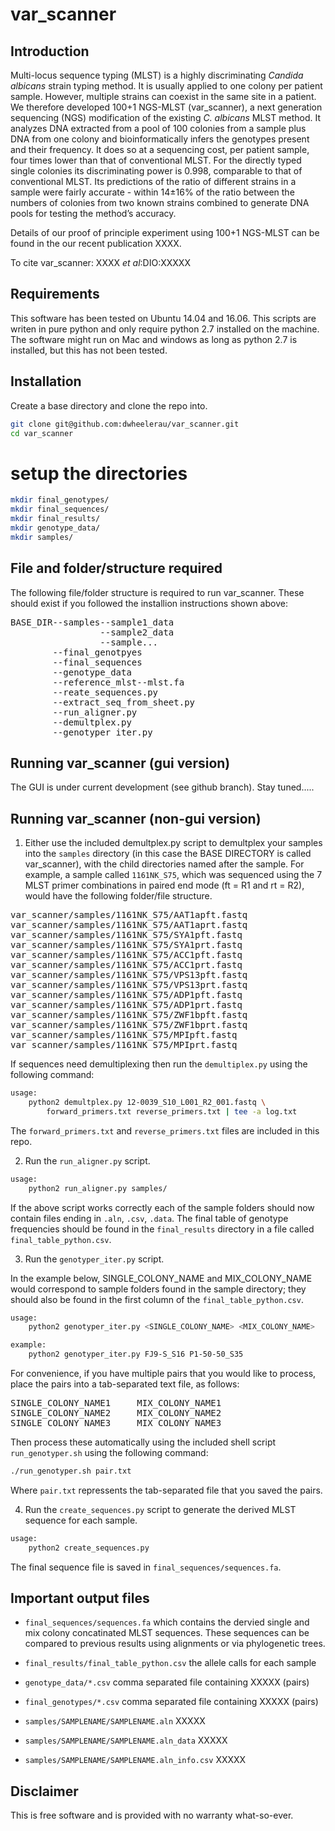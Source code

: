 # var_scanner

## Introduction  
Multi-locus sequence typing (MLST) is a highly discriminating *Candida albicans* strain typing method. It is usually applied to one colony per patient sample. However, multiple strains can coexist in the same site in a patient. We therefore developed 100+1 NGS-MLST (var_scanner), a next generation sequencing (NGS) modification of the existing *C. albicans* MLST method. It analyzes DNA extracted from a pool of 100 colonies from a sample plus DNA from one colony and bioinformatically infers the genotypes present and their frequency. It does so at a sequencing cost, per patient sample, four times lower than that of conventional MLST.  For the directly typed single colonies its discriminating power is 0.998, comparable to that of conventional MLST. Its predictions of the ratio of different strains in a sample were fairly accurate - within 14±16% of the ratio between the numbers of colonies from two known strains combined to generate DNA pools for testing the method’s accuracy.  

Details of our proof of principle experiment using 100+1 NGS-MLST can be found in the our recent publication XXXX.

To cite var_scanner:
XXXX *et al*:DIO:XXXXX  

## Requirements  
This software has been tested on Ubuntu 14.04 and 16.06. This scripts are writen in pure python and only require python 2.7 installed on the machine. The software might run on Mac and windows as long as python 2.7 is installed, but this has not been tested.


## Installation  
Create a base directory and clone the repo into.  
```bash
git clone git@github.com:dwheelerau/var_scanner.git
cd var_scanner
```

# setup the directories
```bash
mkdir final_genotypes/
mkdir final_sequences/
mkdir final_results/
mkdir genotype_data/
mkdir samples/
```

## File and folder/structure required  
The following file/folder structure is required to run var_scanner. These should exist if you followed the installion instructions shown above:  
<pre>
BASE_DIR--samples--sample1_data
                 --sample2_data
                 --sample...
        --final_genotpyes 
        --final_sequences 
        --genotype_data  
        --reference_mlst--mlst.fa
        --reate_sequences.py  
        --extract_seq_from_sheet.py 
        --run_aligner.py  
        --demultplex.py  
        --genotyper_iter.py 
</pre>

## Running var_scanner (gui version)
The GUI is under current development (see github branch). Stay tuned.....

## Running var_scanner (non-gui version)

1. Either use the included demultplex.py script to demultplex your samples into the `samples` directory (in this case the BASE DIRECTORY is called var_scanner), with the child directories named after the sample. For example, a sample called `1161NK_S75`, which was sequenced using the 7 MLST primer combinations in paired end mode (ft = R1 and rt = R2), would have the following folder/file structure.  
<pre>
var_scanner/samples/1161NK_S75/AAT1apft.fastq  
var_scanner/samples/1161NK_S75/AAT1aprt.fastq  
var_scanner/samples/1161NK_S75/SYA1pft.fastq  
var_scanner/samples/1161NK_S75/SYA1prt.fastq  
var_scanner/samples/1161NK_S75/ACC1pft.fastq  
var_scanner/samples/1161NK_S75/ACC1prt.fastq   
var_scanner/samples/1161NK_S75/VPS13pft.fastq  
var_scanner/samples/1161NK_S75/VPS13prt.fastq   
var_scanner/samples/1161NK_S75/ADP1pft.fastq  
var_scanner/samples/1161NK_S75/ADP1prt.fastq   
var_scanner/samples/1161NK_S75/ZWF1bpft.fastq  
var_scanner/samples/1161NK_S75/ZWF1bprt.fastq  
var_scanner/samples/1161NK_S75/MPIpft.fastq    
var_scanner/samples/1161NK_S75/MPIprt.fastq
</pre>

If sequences need demultiplexing then run the `demultiplex.py` using the following command:   

```bash
usage:  
    python2 demultplex.py 12-0039_S10_L001_R2_001.fastq \
        forward_primers.txt reverse_primers.txt | tee -a log.txt
```

The `forward_primers.txt` and `reverse_primers.txt` files are included in this repo.  

2.  Run the `run_aligner.py` script.  

```bash
usage:
    python2 run_aligner.py samples/
```
If the above script works correctly each of the sample folders should now contain files ending in `.aln`, `.csv`, `.data`. The final table of genotype frequencies should be found in the `final_results` directory in a file called `final_table_python.csv`.   

3.  Run the `genotyper_iter.py` script.  

In the example below, SINGLE_COLONY_NAME and MIX_COLONY_NAME would correspond to sample folders found in the sample directory; they should also be found in the first column of the `final_table_python.csv`.  

```bash
usage:
    python2 genotyper_iter.py <SINGLE_COLONY_NAME> <MIX_COLONY_NAME>  

example:
    python2 genotyper_iter.py FJ9-S_S16 P1-50-50_S35    
```

For convenience, if you have multiple pairs that you would like to process, place the pairs into a tab-separated text file, as follows:
<pre>
SINGLE_COLONY_NAME1     MIX_COLONY_NAME1
SINGLE_COLONY_NAME2     MIX_COLONY_NAME2
SINGLE_COLONY_NAME3     MIX_COLONY_NAME3
</pre>

Then process these automatically using the included shell script `run_genotyper.sh` using the following command:

```bash
./run_genotyper.sh pair.txt
```

Where `pair.txt` repressents the tab-separated file that you saved the pairs.

4.  Run the `create_sequences.py` script to generate the derived MLST sequence for each sample.  

```bash
usage:
    python2 create_sequences.py
```
The final sequence file is saved in `final_sequences/sequences.fa`.  

## Important output files  
* `final_sequences/sequences.fa` which contains the dervied single and mix colony concatinated MLST sequences. These sequences can be compared to previous results using alignments or via phylogenetic trees.  

* `final_results/final_table_python.csv` the allele calls for each sample  
* `genotype_data/*.csv` comma separated file containing XXXXX (pairs)  
* `final_genotypes/*.csv` comma separated file containing XXXXX (pairs)  
* `samples/SAMPLENAME/SAMPLENAME.aln` XXXXX  
* `samples/SAMPLENAME/SAMPLENAME.aln_data` XXXXX  
* `samples/SAMPLENAME/SAMPLENAME.aln_info.csv` XXXXX  

## Disclaimer
This is free software and is provided with no warranty what-so-ever.

        

